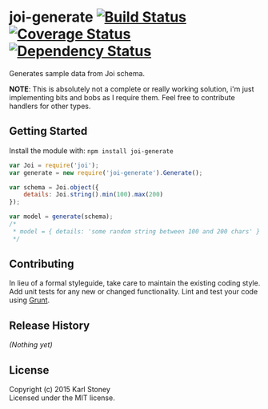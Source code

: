 # joi-generate [![Build Status](https://secure.travis-ci.org/docker/joi-generate.png?branch=master)](http://travis-ci.org/docker/joi-generate) [![Coverage Status](https://coveralls.io/repos/docker/joi-generate/badge.png?branch=master)](https://coveralls.io/r/docker/joi-generate?branch=master) [![Dependency Status](https://david-dm.org/docker/joi-generate.svg)](https://david-dm.org/docker/joi-generate)

Generates sample data from Joi schema.

__NOTE__: This is absolutely not a complete or really working solution, i'm just implementing bits and bobs as I require them.  Feel free to contribute handlers for other types.

## Getting Started
Install the module with: `npm install joi-generate`

```javascript
var Joi = require('joi');
var generate = new require('joi-generate').Generate();

var schema = Joi.object({
	details: Joi.string().min(100).max(200)
});

var model = generate(schema);
/*
 * model = { details: 'some random string between 100 and 200 chars' }
 */
```

## Contributing
In lieu of a formal styleguide, take care to maintain the existing coding style. Add unit tests for any new or changed functionality. Lint and test your code using [Grunt](http://gruntjs.com/).

## Release History
_(Nothing yet)_

## License
Copyright (c) 2015 Karl Stoney  
Licensed under the MIT license.
